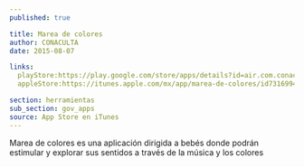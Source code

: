 ```yaml
---
published: true

title: Marea de colores
author: CONACULTA
date: 2015-08-07

links:
  playStore:https://play.google.com/store/apps/details?id=air.com.conaculta.marea
  appleStore:https://itunes.apple.com/mx/app/marea-de-colores/id731699441?mt=8

section: herramientas
sub_section: gov_apps
source: App Store en iTunes
---
```

Marea de colores es una aplicación dirigida a bebés donde podrán estimular y explorar sus sentidos a través de la música y los colores
